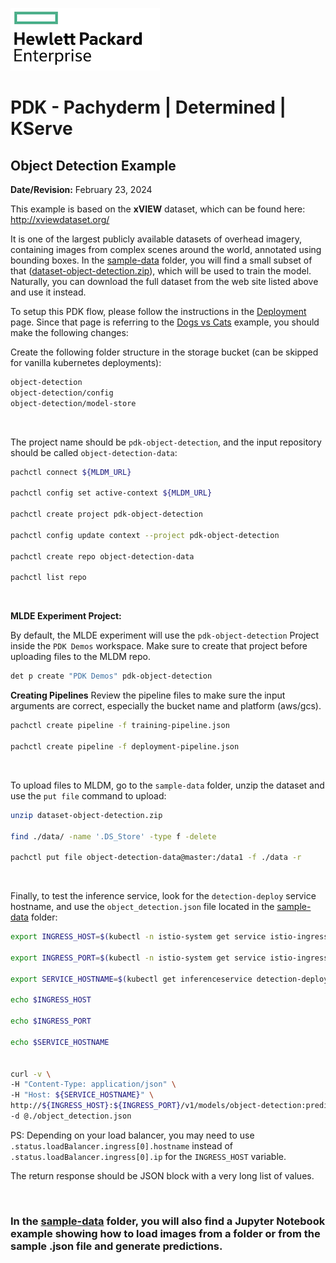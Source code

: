 ![alt text][hpe_logo]

[hpe_logo]: ../../deploy/images/hpe_logo.png "HPE Logo"

# PDK - Pachyderm | Determined | KServe
## Object Detection Example
**Date/Revision:** February 23, 2024

This example is based on the **xVIEW** dataset, which can be found here:<br/>
http://xviewdataset.org/

It is one of the largest publicly available datasets of overhead imagery, containing images from complex scenes around the world, annotated using bounding boxes. In the [sample-data](./sample-data/) folder, you will find a small subset of that ([dataset-object-detection.zip](./sample-data/dataset-object-detection.zip)), which will be used to train the model. Naturally, you can download the full dataset from the web site listed above and use it instead.

To setup this PDK flow, please follow the instructions in the [Deployment](../../deploy/README.md#setup) page. Since that page is referring to the [Dogs vs Cats](../dog-cat/readme.md) example, you should make the following changes:

Create the following folder structure in the storage bucket (can be skipped for vanilla kubernetes deployments):

```bash
object-detection
object-detection/config
object-detection/model-store
```

&nbsp;

The project name should be `pdk-object-detection`, and the input repository should be called `object-detection-data`:

```bash
pachctl connect ${MLDM_URL}

pachctl config set active-context ${MLDM_URL}

pachctl create project pdk-object-detection

pachctl config update context --project pdk-object-detection

pachctl create repo object-detection-data

pachctl list repo
```

&nbsp;

**MLDE Experiment Project:**

By default, the MLDE experiment will use the `pdk-object-detection` Project inside the `PDK Demos` workspace. Make sure to create that project before uploading files to the MLDM repo.

```bash
det p create "PDK Demos" pdk-object-detection
```

**Creating Pipelines**
Review the pipeline files to make sure the input arguments are correct, especially the bucket name and platform (aws/gcs).
```bash
pachctl create pipeline -f training-pipeline.json

pachctl create pipeline -f deployment-pipeline.json
```

&nbsp;
&nbsp;

To upload files to MLDM, go to the `sample-data` folder, unzip the dataset and use the `put file` command to upload:

```bash
unzip dataset-object-detection.zip

find ./data/ -name '.DS_Store' -type f -delete

pachctl put file object-detection-data@master:/data1 -f ./data -r
```

&nbsp;

Finally, to test the inference service, look for the `detection-deploy` service hostname, and use the `object_detection.json` file located in the [sample-data](./sample-data/) folder:

```bash
export INGRESS_HOST=$(kubectl -n istio-system get service istio-ingressgateway -o jsonpath='{.status.loadBalancer.ingress[0].ip}')

export INGRESS_PORT=$(kubectl -n istio-system get service istio-ingressgateway -o jsonpath='{.spec.ports[?(@.name=="http2")].port}')

export SERVICE_HOSTNAME=$(kubectl get inferenceservice detection-deploy -n ${KSERVE_MODELS_NAMESPACE} -o jsonpath='{.status.url}' | cut -d "/" -f 3)

echo $INGRESS_HOST

echo $INGRESS_PORT

echo $SERVICE_HOSTNAME


curl -v \
-H "Content-Type: application/json" \
-H "Host: ${SERVICE_HOSTNAME}" \
http://${INGRESS_HOST}:${INGRESS_PORT}/v1/models/object-detection:predict \
-d @./object_detection.json
```

PS: Depending on your load balancer, you may need to use `.status.loadBalancer.ingress[0].hostname` instead of `.status.loadBalancer.ingress[0].ip` for the `INGRESS_HOST` variable.


The return response should be JSON block with a very long list of values.

&nbsp;

### In the [sample-data](./sample-data/) folder, you will also find a Jupyter Notebook example showing how to load images from a folder or from the sample .json file and generate predictions.
